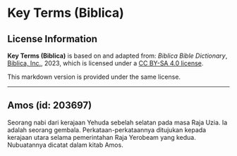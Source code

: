 # Key Terms (Biblica)

## License Information

**Key Terms (Biblica)** is based on and adapted from: _Biblica Bible Dictionary_, [Biblica, Inc.](https://www.biblica.com/), 2023, which is licensed under a [CC BY-SA 4.0 license](https://creativecommons.org/licenses/by-sa/4.0/legalcode.en).

This markdown version is provided under the same license.



--------------------------------

## Amos (id: 203697)

Seorang nabi dari kerajaan Yehuda sebelah selatan pada masa Raja Uzia. Ia adalah seorang gembala. Perkataan\-perkataannya ditujukan kepada kerajaan utara selama pemerintahan Raja Yerobeam yang kedua. Nubuatannya dicatat dalam kitab Amos.


